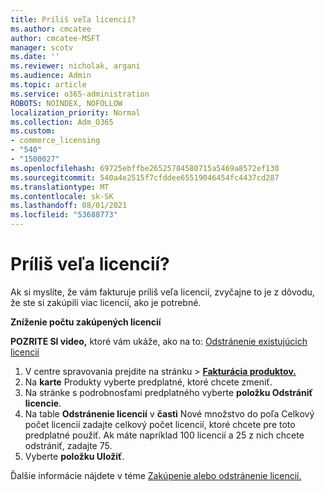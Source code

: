 ```yaml
---
title: Príliš veľa licencií?
ms.author: cmcatee
author: cmcatee-MSFT
manager: scotv
ms.date: ''
ms.reviewer: nicholak, argani
ms.audience: Admin
ms.topic: article
ms.service: o365-administration
ROBOTS: NOINDEX, NOFOLLOW
localization_priority: Normal
ms.collection: Adm_O365
ms.custom:
- commerce_licensing
- "540"
- "1500027"
ms.openlocfilehash: 69725ebffbe26525784580715a5469a8572ef130
ms.sourcegitcommit: 540a4e2515f7cfddee65519046454fc4437cd287
ms.translationtype: MT
ms.contentlocale: sk-SK
ms.lasthandoff: 08/01/2021
ms.locfileid: "53688773"
---
```

# <a name="too-many-licenses"></a>Príliš veľa licencií?

Ak si myslíte, že vám fakturuje príliš veľa licencií, zvyčajne to je z dôvodu, že ste si zakúpili viac licencií, ako je potrebné.
  
**Zníženie počtu zakúpených licencií**

**POZRITE SI video,** ktoré vám ukáže, ako na to: [Odstránenie existujúcich licencií](https://go.microsoft.com/fwlink/p/?linkid=2154938)
  
1. V centre spravovania prejdite  na stránku \> **[Fakturácia produktov.](https://go.microsoft.com/fwlink/p/?linkid=842054)**
2. Na **karte** Produkty vyberte predplatné, ktoré chcete zmeniť.
3. Na stránke s podrobnosťami predplatného vyberte **položku Odstrániť licencie**.
4. Na table **Odstránenie licencií** v **časti**  Nové množstvo do poľa Celkový počet licencií zadajte celkový počet licencií, ktoré chcete pre toto predplatné použiť. Ak máte napríklad 100 licencií a 25 z nich chcete odstrániť, zadajte 75.
5. Vyberte **položku Uložiť**.

Ďalšie informácie nájdete v téme [Zakúpenie alebo odstránenie licencií.](/microsoft-365/commerce/licenses/buy-licenses)